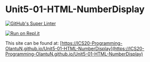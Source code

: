 # Unit5-01-HTML-NumberDisplay
[![GitHub's Super Linter](https://github.com/ICS20-Programming-OlantuN/Unit5-01-HTML-NumberDisplay/workflows/GitHub's%20Super%20Linter/badge.svg)](https://github.com/ICS20-Programming-OlantuN/Unit5-01-HTML-NumberDisplay/actions)


[![Run on Repl.it](https://repl.it/badge/github/ICS20-Programming-OlantuN/Unit5-01-HTML-NumberDisplay)](https://repl.it/github/ICS20-Programming-OlantuN/Unit5-01-HTML-NumberDisplay)


This site can be found at: [https://ICS20-Programming-OlantuN.github.io/Unit5-01-HTML-NumberDisplay](https://ICS20-Programming-OlantuN.github.io/Unit5-01-HTML-NumberDisplay)